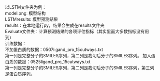 以LSTM文件夹为例：  
  model.png: 模型结构  
  LSTMresults: 模型预测结果  
  results：在本地运行py，结果会生成在results文件夹   
Evaluate文件夹：计算预测结果的各项评估指标（其实里面大多数指标没有用到）  
训练数据：  
  不加蛋白质的数据：0507ligand_pro_15cutways.txt  
  第一列是完整分子的SMILES序列，第二列是裁切后分子的SMILES序列。 
  加入蛋白质的数据：0525ligand_pro_15cutways.txt  
  第一列是完整分子的SMILES序列，第二列是裁切后分子的SMILES序列，第三列是蛋白质序列。 

